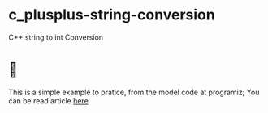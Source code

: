 # c_plusplus-string-conversion

C++ string to int Conversion

# 🚀

This is a simple example to pratice, from the model code at programiz; You can be read article [here](https://www.programiz.com/cpp-programming/string-int-conversion)
